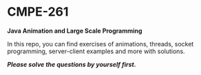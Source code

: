 # CMPE-261
**Java Animation and Large Scale Programming**

In this repo, you can find exercises of animations, threads, socket programming, server-client examples and more with solutions.

***Please solve the questions by yourself first.***
